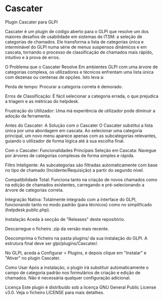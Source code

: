 # Cascater
Plugin Cascater para GLPI


Cascater é um plugin de código aberto para o GLPI que resolve um dos maiores desafios de usabilidade em sistemas de ITSM: a seleção de categorias de chamados. Ele transforma a lista de categorias única e interminável do GLPI numa série de menus suspensos dinâmicos e em cascata, tornando o processo de classificação de chamados mais rápido, intuitivo e à prova de erros.

O Problema que o Cascater Resolve
Em ambientes GLPI com uma árvore de categorias complexa, os utilizadores e técnicos enfrentam uma lista única com dezenas ou centenas de opções. Isto leva a:

Perda de tempo: Procurar a categoria correta é demorado.

Erros de Classificação: É fácil selecionar a categoria errada, o que prejudica a triagem e as métricas do helpdesk.

Frustração do Utilizador: Uma má experiência de utilizador pode diminuir a adoção da ferramenta.

Antes do Cascater:
A Solução com o Cascater
O Cascater substitui a lista única por uma abordagem em cascata. Ao selecionar uma categoria principal, um novo menu aparece apenas com as subcategorias relevantes, guiando o utilizador de forma lógica até à sua escolha final.

Com o Cascater:
Funcionalidades Principais
Seleção em Cascata: Navegue por árvores de categorias complexas de forma simples e rápida.

Filtro Inteligente: As subcategorias são filtradas automaticamente com base no tipo de chamado (Incidente/Requisição) a partir do segundo nível.

Compatibilidade Total: Funciona tanto na criação de novos chamados como na edição de chamados existentes, carregando e pré-selecionando a árvore de categorias correta.

Integração Nativa: Totalmente integrado com a interface do GLPI, funcionando tanto no modo padrão (para técnicos) como no simplificado (helpdesk.public.php).

Instalação
Aceda à secção de "Releases" deste repositório.

Descarregue o ficheiro .zip da versão mais recente.

Descomprima o ficheiro na pasta plugins/ da sua instalação do GLPI. A estrutura final deve ser glpi/plugins/Cascater/.

No GLPI, aceda a Configurar > Plugins, e depois clique em "Instalar" e "Ativar" no plugin Cascater.

Como Usar
Após a instalação, o plugin irá substituir automaticamente o campo de categoria padrão nos formulários de criação e edição de chamados. Não é necessária qualquer configuração adicional.

Licença
Este plugin é distribuído sob a licença GNU General Public License v3.0. Veja o ficheiro LICENSE para mais detalhes.
